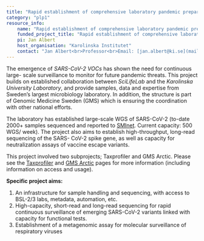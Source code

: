 ```yaml
---
title: "Rapid establishment of comprehensive laboratory pandemic preparedness – RAPID-SEQ"
category: "plp1"
resource_info:
    name: "Rapid establishment of comprehensive laboratory pandemic preparedness – RAPID-SEQ"
    funded_project_title: "Rapid establishment of comprehensive laboratory pandemic preparedness – RAPID-SEQ"
    pi: Jan Albert
    host_organisation: "Karolinska Institutet"
    contact: "Jan Albert<br>Professor<br>Email: [jan.albert@ki.se](mailto:jan.albert@ki.se)"
---
```


The emergence of *SARS-CoV-2 VOCs* has shown the need for continuous large-
scale surveillance to monitor for future pandemic threats. This project builds on established collaboration between *SciLifeLab* and the *Karolinska University Laboratory*, and provide samples, data and expertise from  Sweden’s largest microbiology laboratory. In addition, the structure is part of Genomic Medicine Sweden (GMS) which is ensuring the coordination with other national efforts.

The laboratory has established large-scale WGS of SARS-CoV-2 (to-date 2000+ samples sequenced and reported to [SMInet]( https://www.folkhalsomyndigheten.se/smittskydd-beredskap/overvakning-och-rapportering/sminet/ ). Current capacity: 500 WGS/ week). The project also aims to establish high-throughput, long-read sequencing of the SARS- CoV-2 spike gene, as well as capacity for neutralization assays of vaccine escape variants.

This project involved two subprojects; Taxprofiler and GMS Arctic. Please see the [Taxprofiler](/resources-subprojects/taxprofiler/) and [GMS Arctic](/resources-subprojects/gms-arctic/) pages for more information (including information on access and usage).

**Specific project aims:**

1. An infrastructure for sample handling and sequencing, with access to BSL-2/3 labs, metadata, automation, etc.
2. High-capacity, short-read and long-read sequencing for rapid continuous surveillance of
emerging SARS-CoV-2 variants linked with capacity for functional tests.  
3. Establishment of a metagenomic assay for molecular surveillance of respiratory viruses
